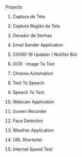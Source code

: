 Projects

1. Captura de Tela

2. Captura Região da Tela

3. Gerador de Senhas

4. Email Sender Application

5. COVID-19 Updater / Notifier Bot

6. OCR - Image To Text

7. Chrome Automation

8. Text To Speech

9. Speech To Text

10. Webcam Application

11. Screen Recorder

13. Face Detection

14. Weather Application

15. URL Shortener

16. Internet Speed Test
